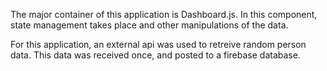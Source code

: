 The major container of this application is Dashboard.js.
In this component, state management takes place and other manipulations of the data.

For this application, an external api was used to retreive random person data.
This data was received once, and posted to a firebase database.
